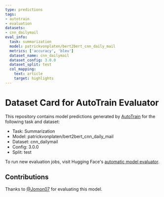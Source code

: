 ```yaml
---
type: predictions
tags:
- autotrain
- evaluation
datasets:
- cnn_dailymail
eval_info:
  task: summarization
  model: patrickvonplaten/bert2bert_cnn_daily_mail
  metrics: ['accuracy', 'bleu']
  dataset_name: cnn_dailymail
  dataset_config: 3.0.0
  dataset_split: test
  col_mapping:
    text: article
    target: highlights
---
```

# Dataset Card for AutoTrain Evaluator

This repository contains model predictions generated by [AutoTrain](https://huggingface.co/autotrain) for the following task and dataset:

* Task: Summarization
* Model: patrickvonplaten/bert2bert_cnn_daily_mail
* Dataset: cnn_dailymail
* Config: 3.0.0
* Split: test

To run new evaluation jobs, visit Hugging Face's [automatic model evaluator](https://huggingface.co/spaces/autoevaluate/model-evaluator).

## Contributions

Thanks to [@Jomon07](https://huggingface.co/Jomon07) for evaluating this model.